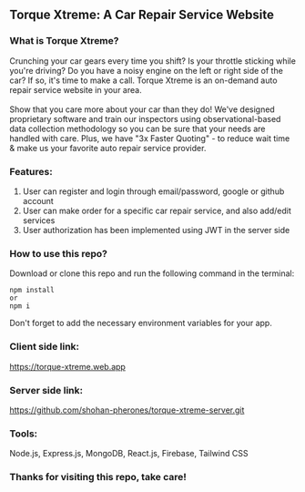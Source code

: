 ## Torque Xtreme: A Car Repair Service Website

### What is Torque Xtreme?

Crunching your car gears every time you shift? Is your throttle sticking while you're driving? Do you have a noisy engine on the left or right side of the car? If so, it's time to make a call. Torque Xtreme is an on-demand auto repair service website in your area.
<br/>
<br/>
Show that you care more about your car than they do! We've designed proprietary software and train our inspectors using observational-based data collection methodology so you can be sure that your needs are handled with care. Plus, we have "3x Faster Quoting" - to reduce wait time & make us your favorite auto repair service provider.

### Features:

1.  User can register and login through email/password, google or github account
2.  User can make order for a specific car repair service, and also add/edit services
3.  User authorization has been implemented using JWT in the server side

### How to use this repo?

Download or clone this repo and run the following command in the terminal:

```
npm install
or
npm i
```

Don't forget to add the necessary environment variables for your app.

### Client side link:

https://torque-xtreme.web.app

### Server side link:

https://github.com/shohan-pherones/torque-xtreme-server.git

### Tools:

Node.js, Express.js, MongoDB, React.js, Firebase, Tailwind CSS

### Thanks for visiting this repo, take care!
